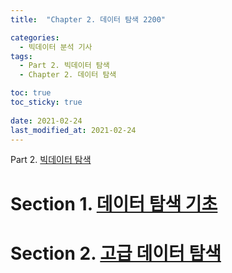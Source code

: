 ```yaml
---
title:  "Chapter 2. 데이터 탐색 2200"

categories:
  - 빅데이터 분석 기사
tags:
  - Part 2. 빅데이터 탐색
  - Chapter 2. 데이터 탐색

toc: true
toc_sticky: true
 
date: 2021-02-24
last_modified_at: 2021-02-24
---
```


Part 2. [빅데이터 탐색]()

# Section 1. [데이터 탐색 기초]()

# Section 2. [고급 데이터 탐색]()

